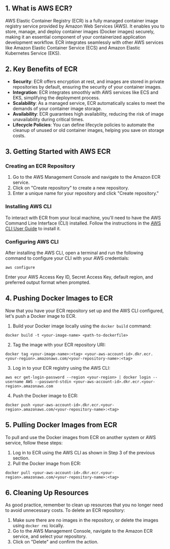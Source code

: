 ## 1. What is AWS ECR?
AWS Elastic Container Registry (ECR) is a fully managed container image registry service provided by Amazon Web Services (AWS). It enables you to store, manage, and deploy container images (Docker images) securely, making it an essential component of your containerized application development workflow. ECR integrates seamlessly with other AWS services like Amazon Elastic Container Service (ECS) and Amazon Elastic Kubernetes Service (EKS).

## 2. Key Benefits of ECR
- **Security**: ECR offers encryption at rest, and images are stored in private repositories by default, ensuring the security of your container images.
- **Integration**: ECR integrates smoothly with AWS services like ECS and EKS, simplifying the deployment process.
- **Scalability**: As a managed service, ECR automatically scales to meet the demands of your container image storage.
- **Availability**: ECR guarantees high availability, reducing the risk of image unavailability during critical times.
- **Lifecycle Policies**: You can define lifecycle policies to automate the cleanup of unused or old container images, helping you save on storage costs.

## 3. Getting Started with AWS ECR
### Creating an ECR Repository
1. Go to the AWS Management Console and navigate to the Amazon ECR service.
2. Click on "Create repository" to create a new repository.
3. Enter a unique name for your repository and click "Create repository."

### Installing AWS CLI
To interact with ECR from your local machine, you'll need to have the AWS Command Line Interface (CLI) installed. Follow the instructions in the [AWS CLI User Guide](https://docs.aws.amazon.com/cli/latest/userguide/cli-configure-quickstart.html) to install it.

### Configuring AWS CLI
After installing the AWS CLI, open a terminal and run the following command to configure your CLI with your AWS credentials:

```
aws configure
```

Enter your AWS Access Key ID, Secret Access Key, default region, and preferred output format when prompted.

## 4. Pushing Docker Images to ECR
Now that you have your ECR repository set up and the AWS CLI configured, let's push a Docker image to ECR.

1. Build your Docker image locally using the `docker build` command:

```
docker build -t <your-image-name> <path-to-dockerfile>
```

2. Tag the image with your ECR repository URI:

```
docker tag <your-image-name>:<tag> <your-aws-account-id>.dkr.ecr.<your-region>.amazonaws.com/<your-repository-name>:<tag>
```

3. Log in to your ECR registry using the AWS CLI:

```
aws ecr get-login-password --region <your-region> | docker login --username AWS --password-stdin <your-aws-account-id>.dkr.ecr.<your-region>.amazonaws.com
```

4. Push the Docker image to ECR:

```
docker push <your-aws-account-id>.dkr.ecr.<your-region>.amazonaws.com/<your-repository-name>:<tag>
```

## 5. Pulling Docker Images from ECR
To pull and use the Docker images from ECR on another system or AWS service, follow these steps:

1. Log in to ECR using the AWS CLI as shown in Step 3 of the previous section.
2. Pull the Docker image from ECR:

```
docker pull <your-aws-account-id>.dkr.ecr.<your-region>.amazonaws.com/<your-repository-name>:<tag>
```

## 6. Cleaning Up Resources
As good practice, remember to clean up resources that you no longer need to avoid unnecessary costs. To delete an ECR repository:

1. Make sure there are no images in the repository, or delete the images using `docker rmi` locally.
2. Go to the AWS Management Console, navigate to the Amazon ECR service, and select your repository.
3. Click on "Delete" and confirm the action.
